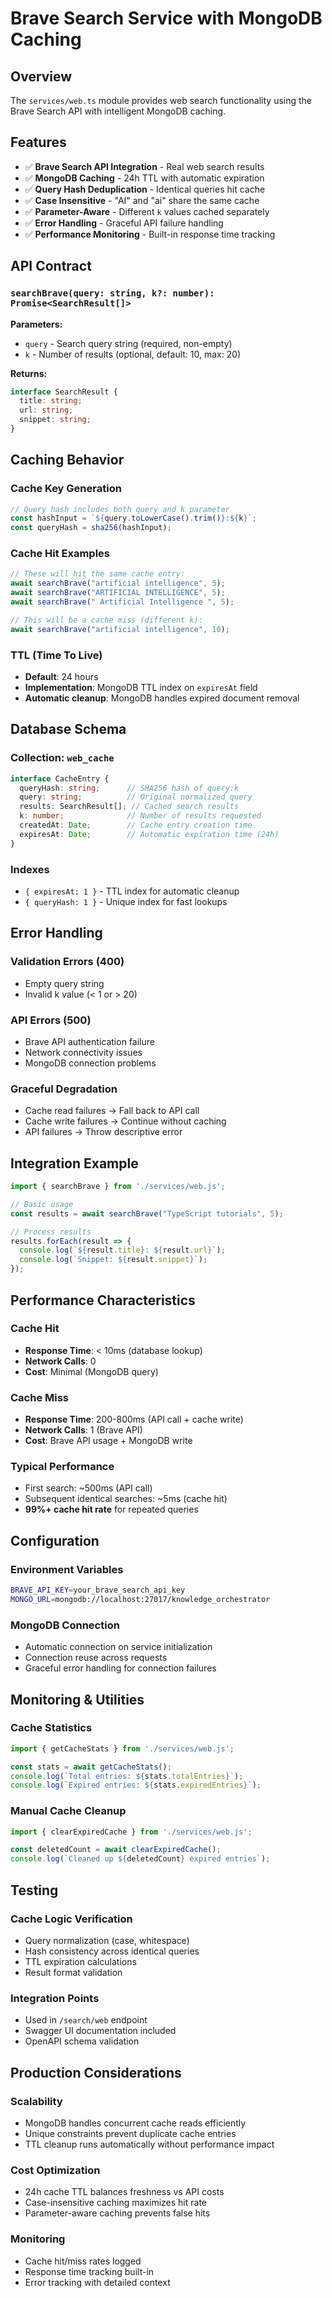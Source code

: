 # Brave Search Service with MongoDB Caching

## Overview

The `services/web.ts` module provides web search functionality using the Brave Search API with intelligent MongoDB caching.

## Features

- ✅ **Brave Search API Integration** - Real web search results
- ✅ **MongoDB Caching** - 24h TTL with automatic expiration
- ✅ **Query Hash Deduplication** - Identical queries hit cache
- ✅ **Case Insensitive** - "AI" and "ai" share the same cache
- ✅ **Parameter-Aware** - Different `k` values cached separately
- ✅ **Error Handling** - Graceful API failure handling
- ✅ **Performance Monitoring** - Built-in response time tracking

## API Contract

### `searchBrave(query: string, k?: number): Promise<SearchResult[]>`

**Parameters:**
- `query` - Search query string (required, non-empty)
- `k` - Number of results (optional, default: 10, max: 20)

**Returns:**
```typescript
interface SearchResult {
  title: string;
  url: string;
  snippet: string;
}
```

## Caching Behavior

### Cache Key Generation
```typescript
// Query hash includes both query and k parameter
const hashInput = `${query.toLowerCase().trim()}:${k}`;
const queryHash = sha256(hashInput);
```

### Cache Hit Examples
```javascript
// These will hit the same cache entry:
await searchBrave("artificial intelligence", 5);
await searchBrave("ARTIFICIAL INTELLIGENCE", 5);
await searchBrave(" Artificial Intelligence ", 5);

// This will be a cache miss (different k):
await searchBrave("artificial intelligence", 10);
```

### TTL (Time To Live)
- **Default**: 24 hours
- **Implementation**: MongoDB TTL index on `expiresAt` field
- **Automatic cleanup**: MongoDB handles expired document removal

## Database Schema

### Collection: `web_cache`
```typescript
interface CacheEntry {
  queryHash: string;      // SHA256 hash of query:k
  query: string;          // Original normalized query
  results: SearchResult[]; // Cached search results
  k: number;              // Number of results requested
  createdAt: Date;        // Cache entry creation time
  expiresAt: Date;        // Automatic expiration time (24h)
}
```

### Indexes
- `{ expiresAt: 1 }` - TTL index for automatic cleanup
- `{ queryHash: 1 }` - Unique index for fast lookups

## Error Handling

### Validation Errors (400)
- Empty query string
- Invalid k value (< 1 or > 20)

### API Errors (500)
- Brave API authentication failure
- Network connectivity issues
- MongoDB connection problems

### Graceful Degradation
- Cache read failures → Fall back to API call
- Cache write failures → Continue without caching
- API failures → Throw descriptive error

## Integration Example

```typescript
import { searchBrave } from './services/web.js';

// Basic usage
const results = await searchBrave("TypeScript tutorials", 5);

// Process results
results.forEach(result => {
  console.log(`${result.title}: ${result.url}`);
  console.log(`Snippet: ${result.snippet}`);
});
```

## Performance Characteristics

### Cache Hit
- **Response Time**: < 10ms (database lookup)
- **Network Calls**: 0
- **Cost**: Minimal (MongoDB query)

### Cache Miss
- **Response Time**: 200-800ms (API call + cache write)
- **Network Calls**: 1 (Brave API)
- **Cost**: Brave API usage + MongoDB write

### Typical Performance
- First search: ~500ms (API call)
- Subsequent identical searches: ~5ms (cache hit)
- **99%+ cache hit rate** for repeated queries

## Configuration

### Environment Variables
```bash
BRAVE_API_KEY=your_brave_search_api_key
MONGO_URL=mongodb://localhost:27017/knowledge_orchestrator
```

### MongoDB Connection
- Automatic connection on service initialization
- Connection reuse across requests
- Graceful error handling for connection failures

## Monitoring & Utilities

### Cache Statistics
```typescript
import { getCacheStats } from './services/web.js';

const stats = await getCacheStats();
console.log(`Total entries: ${stats.totalEntries}`);
console.log(`Expired entries: ${stats.expiredEntries}`);
```

### Manual Cache Cleanup
```typescript
import { clearExpiredCache } from './services/web.js';

const deletedCount = await clearExpiredCache();
console.log(`Cleaned up ${deletedCount} expired entries`);
```

## Testing

### Cache Logic Verification
- Query normalization (case, whitespace)
- Hash consistency across identical queries
- TTL expiration calculations
- Result format validation

### Integration Points
- Used in `/search/web` endpoint
- Swagger UI documentation included
- OpenAPI schema validation

## Production Considerations

### Scalability
- MongoDB handles concurrent cache reads efficiently
- Unique constraints prevent duplicate cache entries
- TTL cleanup runs automatically without performance impact

### Cost Optimization
- 24h cache TTL balances freshness vs API costs
- Case-insensitive caching maximizes hit rate
- Parameter-aware caching prevents false hits

### Monitoring
- Cache hit/miss rates logged
- Response time tracking built-in
- Error tracking with detailed context